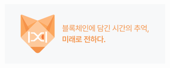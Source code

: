 ![Meta-Chrono Image](https://github.com/Meta-Chrono/.github/blob/main/profile/Meta-Chrono-Banner.png)
